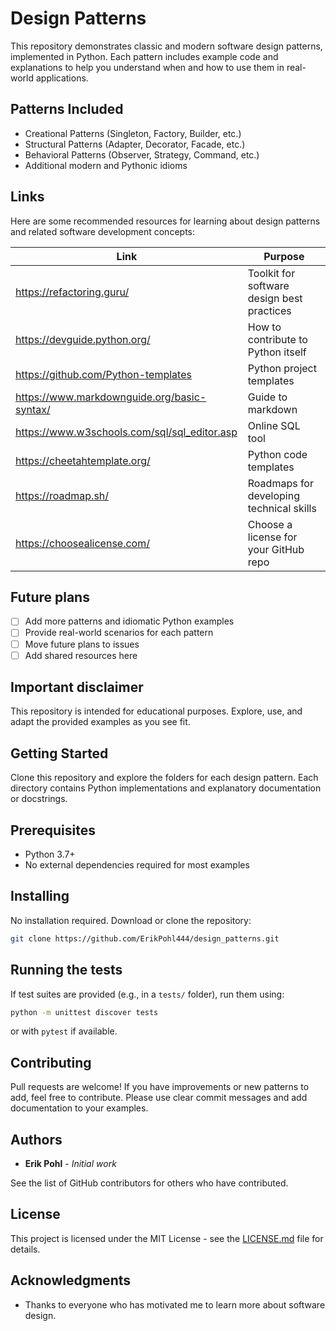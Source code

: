 # Design Patterns

This repository demonstrates classic and modern software design patterns, implemented in Python. Each pattern includes example code and explanations to help you understand when and how to use them in real-world applications.

## Patterns Included

- Creational Patterns (Singleton, Factory, Builder, etc.)
- Structural Patterns (Adapter, Decorator, Facade, etc.)
- Behavioral Patterns (Observer, Strategy, Command, etc.)
- Additional modern and Pythonic idioms

## Links

Here are some recommended resources for learning about design patterns and related software development concepts:

| Link                                         | Purpose                                                         |
|-----------------------------------------------|-----------------------------------------------------------------|
| https://refactoring.guru/                     | Toolkit for software design best practices                      |
| https://devguide.python.org/                  | How to contribute to Python itself                              |
| https://github.com/Python-templates           | Python project templates                                        |
| https://www.markdownguide.org/basic-syntax/   | Guide to markdown                                               |
| https://www.w3schools.com/sql/sql_editor.asp  | Online SQL tool                                                 |
| https://cheetahtemplate.org/                  | Python code templates                                           |
| https://roadmap.sh/                           | Roadmaps for developing technical skills                        |
| https://choosealicense.com/                   | Choose a license for your GitHub repo                           |

## Future plans

- [ ] Add more patterns and idiomatic Python examples
- [ ] Provide real-world scenarios for each pattern
- [ ] Move future plans to issues
- [ ] Add shared resources here

## Important disclaimer

This repository is intended for educational purposes. Explore, use, and adapt the provided examples as you see fit.

## Getting Started

Clone this repository and explore the folders for each design pattern. Each directory contains Python implementations and explanatory documentation or docstrings.

## Prerequisites

- Python 3.7+
- No external dependencies required for most examples

## Installing

No installation required. Download or clone the repository:
```bash
git clone https://github.com/ErikPohl444/design_patterns.git
```

## Running the tests

If test suites are provided (e.g., in a `tests/` folder), run them using:
```bash
python -m unittest discover tests
```
or with `pytest` if available.

## Contributing

Pull requests are welcome! If you have improvements or new patterns to add, feel free to contribute. Please use clear commit messages and add documentation to your examples.

## Authors

* **Erik Pohl** - *Initial work*

See the list of GitHub contributors for others who have contributed.

## License

This project is licensed under the MIT License - see the [LICENSE.md](LICENSE.md) file for details.

## Acknowledgments

* Thanks to everyone who has motivated me to learn more about software design.
